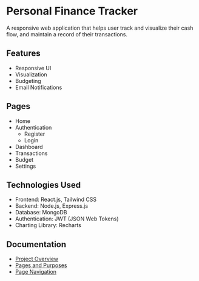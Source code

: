 # Personal Finance Tracker
A responsive web application that helps user track and visualize their cash flow, and maintain a record of their transactions.

## Features
 - Responsive UI
 - Visualization
 - Budgeting
 - Email Notifications

## Pages
 - Home
 - Authentication
   - Register
   - Login
 - Dashboard
 - Transactions
 - Budget
 - Settings

## Technologies Used
 - Frontend: React.js, Tailwind CSS
 - Backend: Node.js, Express.js
 - Database: MongoDB
 - Authentication: JWT (JSON Web Tokens)
 - Charting Library: Recharts

## Documentation
 - [Project Overview](./docs/idea.md)
 - [Pages and Purposes](./docs/pages.md)
 - [Page Navigation](./docs/navigation.md)
